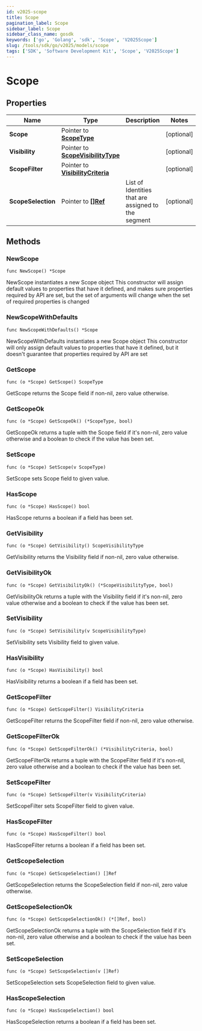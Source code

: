 ```yaml
---
id: v2025-scope
title: Scope
pagination_label: Scope
sidebar_label: Scope
sidebar_class_name: gosdk
keywords: ['go', 'Golang', 'sdk', 'Scope', 'V2025Scope']
slug: /tools/sdk/go/v2025/models/scope
tags: ['SDK', 'Software Development Kit', 'Scope', 'V2025Scope']
---
```


# Scope

## Properties

| Name | Type | Description | Notes |
| --- | --- | --- | --- |
| **Scope** | Pointer to [**ScopeType**](scope-type) |  | [optional] |
| **Visibility** | Pointer to [**ScopeVisibilityType**](scope-visibility-type) |  | [optional] |
| **ScopeFilter** | Pointer to [**VisibilityCriteria**](visibility-criteria) |  | [optional] |
| **ScopeSelection** | Pointer to [**[]Ref**](ref) | List of Identities that are assigned to the segment | [optional] |

## Methods

### NewScope

`func NewScope() *Scope`

NewScope instantiates a new Scope object This constructor will assign default values to properties that have it defined, and makes sure properties required by API are set, but the set of arguments will change when the set of required properties is changed

### NewScopeWithDefaults

`func NewScopeWithDefaults() *Scope`

NewScopeWithDefaults instantiates a new Scope object This constructor will only assign default values to properties that have it defined, but it doesn't guarantee that properties required by API are set

### GetScope

`func (o *Scope) GetScope() ScopeType`

GetScope returns the Scope field if non-nil, zero value otherwise.

### GetScopeOk

`func (o *Scope) GetScopeOk() (*ScopeType, bool)`

GetScopeOk returns a tuple with the Scope field if it's non-nil, zero value otherwise and a boolean to check if the value has been set.

### SetScope

`func (o *Scope) SetScope(v ScopeType)`

SetScope sets Scope field to given value.

### HasScope

`func (o *Scope) HasScope() bool`

HasScope returns a boolean if a field has been set.

### GetVisibility

`func (o *Scope) GetVisibility() ScopeVisibilityType`

GetVisibility returns the Visibility field if non-nil, zero value otherwise.

### GetVisibilityOk

`func (o *Scope) GetVisibilityOk() (*ScopeVisibilityType, bool)`

GetVisibilityOk returns a tuple with the Visibility field if it's non-nil, zero value otherwise and a boolean to check if the value has been set.

### SetVisibility

`func (o *Scope) SetVisibility(v ScopeVisibilityType)`

SetVisibility sets Visibility field to given value.

### HasVisibility

`func (o *Scope) HasVisibility() bool`

HasVisibility returns a boolean if a field has been set.

### GetScopeFilter

`func (o *Scope) GetScopeFilter() VisibilityCriteria`

GetScopeFilter returns the ScopeFilter field if non-nil, zero value otherwise.

### GetScopeFilterOk

`func (o *Scope) GetScopeFilterOk() (*VisibilityCriteria, bool)`

GetScopeFilterOk returns a tuple with the ScopeFilter field if it's non-nil, zero value otherwise and a boolean to check if the value has been set.

### SetScopeFilter

`func (o *Scope) SetScopeFilter(v VisibilityCriteria)`

SetScopeFilter sets ScopeFilter field to given value.

### HasScopeFilter

`func (o *Scope) HasScopeFilter() bool`

HasScopeFilter returns a boolean if a field has been set.

### GetScopeSelection

`func (o *Scope) GetScopeSelection() []Ref`

GetScopeSelection returns the ScopeSelection field if non-nil, zero value otherwise.

### GetScopeSelectionOk

`func (o *Scope) GetScopeSelectionOk() (*[]Ref, bool)`

GetScopeSelectionOk returns a tuple with the ScopeSelection field if it's non-nil, zero value otherwise and a boolean to check if the value has been set.

### SetScopeSelection

`func (o *Scope) SetScopeSelection(v []Ref)`

SetScopeSelection sets ScopeSelection field to given value.

### HasScopeSelection

`func (o *Scope) HasScopeSelection() bool`

HasScopeSelection returns a boolean if a field has been set.
